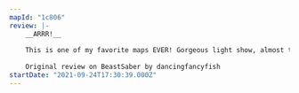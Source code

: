 ```yaml
---
mapId: "1c806"
review: |-
    __ARRR!__
    
    This is one of my favorite maps EVER! Gorgeous light show, almost too pretty for such a playful song. The patterns are really fun, though I feel like there's a few wonky rhythm spots here and there (though this could be my inexperience). When I show off Beat Saber to friends, this is the map I show them. SEND THEM TO THE DEPTHS!
    
    Original review on BeastSaber by dancingfancyfish
startDate: "2021-09-24T17:30:39.000Z"
---
```

